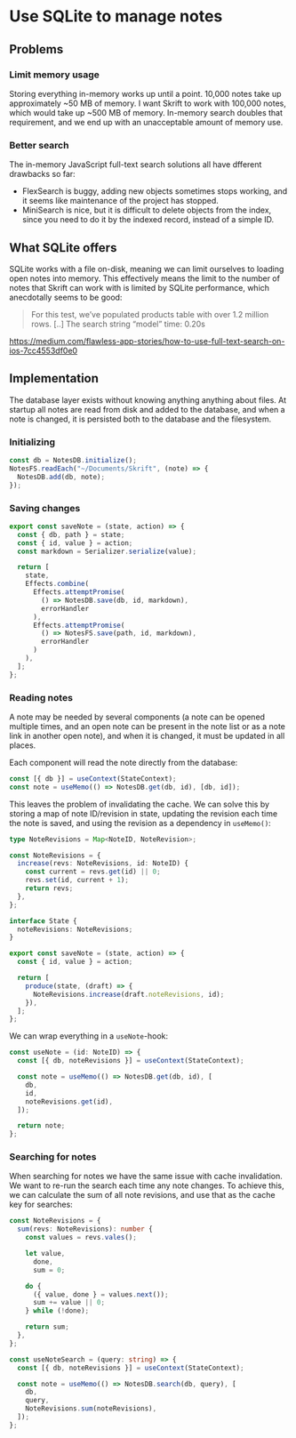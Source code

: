 # Use SQLite to manage notes

## Problems

### Limit memory usage

Storing everything in-memory works up until a point. 10,000 notes take
up approximately ~50 MB of memory. I want Skrift to work with 100,000
notes, which would take up ~500 MB of memory. In-memory search doubles
that requirement, and we end up with an unacceptable amount of memory
use.

### Better search

The in-memory JavaScript full-text search solutions all have dfferent
drawbacks so far:

- FlexSearch is buggy, adding new objects sometimes stops working, and
  it seems like maintenance of the project has stopped.
- MiniSearch is nice, but it is difficult to delete objects from the
  index, since you need to do it by the indexed record, instead of a
  simple ID.

## What SQLite offers

SQLite works with a file on-disk, meaning we can limit ourselves to
loading open notes into memory. This effectively means the limit to
the number of notes that Skrift can work with is limited by SQLite
performance, which anecdotally seems to be good:

> For this test, we’ve populated products table with over 1.2 million rows.
> [..] The search string “model” time: 0.20s

https://medium.com/flawless-app-stories/how-to-use-full-text-search-on-ios-7cc4553df0e0

## Implementation

The database layer exists without knowing anything anything about files.
At startup all notes are read from disk and added to the database, and
when a note is changed, it is persisted both to the database and the
filesystem.

### Initializing

```typescript
const db = NotesDB.initialize();
NotesFS.readEach("~/Documents/Skrift", (note) => {
  NotesDB.add(db, note);
});
```

### Saving changes

```typescript
export const saveNote = (state, action) => {
  const { db, path } = state;
  const { id, value } = action;
  const markdown = Serializer.serialize(value);

  return [
    state,
    Effects.combine(
      Effects.attemptPromise(
        () => NotesDB.save(db, id, markdown),
        errorHandler
      ),
      Effects.attemptPromise(
        () => NotesFS.save(path, id, markdown),
        errorHandler
      )
    ),
  ];
};
```

### Reading notes

A note may be needed by several components (a note can be opened multiple
times, and an open note can be present in the note list or as a note link
in another open note), and when it is changed, it must be updated in all
places.

Each component will read the note directly from the database:

```typescript
const [{ db }] = useContext(StateContext);
const note = useMemo(() => NotesDB.get(db, id), [db, id]);
```

This leaves the problem of invalidating the cache. We can solve this by
storing a map of note ID/revision in state, updating the revision each
time the note is saved, and using the revision as a dependency in
`useMemo()`:

```typescript
type NoteRevisions = Map<NoteID, NoteRevision>;

const NoteRevisions = {
  increase(revs: NoteRevisions, id: NoteID) {
    const current = revs.get(id) || 0;
    revs.set(id, current + 1);
    return revs;
  },
};

interface State {
  noteRevisions: NoteRevisions;
}

export const saveNote = (state, action) => {
  const { id, value } = action;

  return [
    produce(state, (draft) => {
      NoteRevisions.increase(draft.noteRevisions, id);
    }),
  ];
};
```

We can wrap everything in a `useNote`-hook:

```typescript
const useNote = (id: NoteID) => {
  const [{ db, noteRevisions }] = useContext(StateContext);

  const note = useMemo(() => NotesDB.get(db, id), [
    db,
    id,
    noteRevisions.get(id),
  ]);

  return note;
};
```

### Searching for notes

When searching for notes we have the same issue with cache
invalidation. We want to re-run the search each time any
note changes. To achieve this, we can calculate the sum of
all note revisions, and use that as the cache key for searches:

```typescript
const NoteRevisions = {
  sum(revs: NoteRevisions): number {
    const values = revs.vales();

    let value,
      done,
      sum = 0;

    do {
      ({ value, done } = values.next());
      sum += value || 0;
    } while (!done);

    return sum;
  },
};

const useNoteSearch = (query: string) => {
  const [{ db, noteRevisions }] = useContext(StateContext);

  const note = useMemo(() => NotesDB.search(db, query), [
    db,
    query,
    NoteRevisions.sum(noteRevisions),
  ]);
};
```
